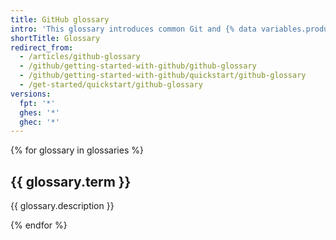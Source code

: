 ```yaml
---
title: GitHub glossary
intro: 'This glossary introduces common Git and {% data variables.product.prodname_dotcom %} terminology.'
shortTitle: Glossary
redirect_from:
  - /articles/github-glossary
  - /github/getting-started-with-github/github-glossary
  - /github/getting-started-with-github/quickstart/github-glossary
  - /get-started/quickstart/github-glossary
versions:
  fpt: '*'
  ghes: '*'
  ghec: '*'
---
```

{% for glossary in glossaries %}
  ## {{ glossary.term }}
  {{ glossary.description }}

{% endfor %}
